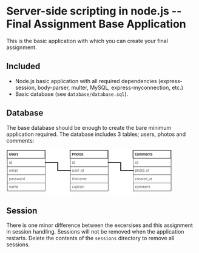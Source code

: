 # Server-side scripting in node.js -- Final Assignment Base Application

This is the basic application with which you can create your final assignment.

## Included

* Node.js basic application with all required dependencies (express-session, body-parser, multer, MySQL, express-myconnection, etc.)
* Basic database (see `database/database.sql`).

## Database
The base database should be enough to create the bare minimum application required. The database includes 3 tables; users, photos and comments:

![Datamodel](database/model.png?raw=true)

## Session
There is one minor difference between the excersises and this assignment in session handling. Sessions will not be removed when the application restarts. Delete the contents of the `sessions` directory to remove all sessions.